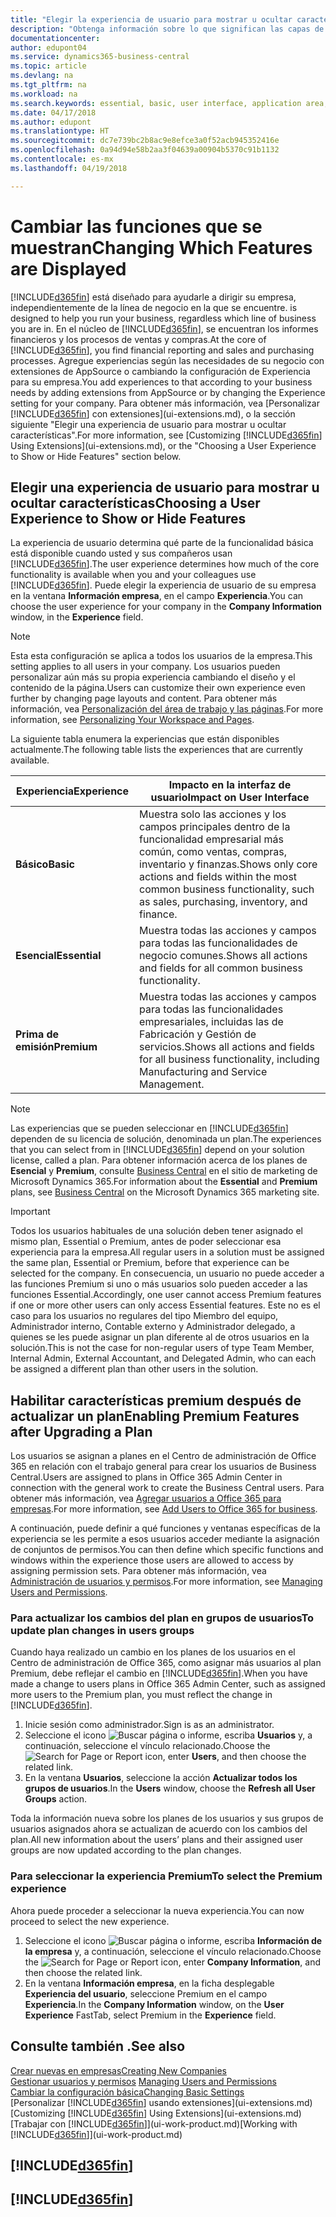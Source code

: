 ```yaml
---
title: "Elegir la experiencia de usuario para mostrar u ocultar características avanzadas | Documentos de Microsoft"
description: "Obtenga información sobre lo que significan las capas de experiencia de usuario Básico y Esencial para la interfaz de usuario, las áreas de aplicación y su empresa."
documentationcenter: 
author: edupont04
ms.service: dynamics365-business-central
ms.topic: article
ms.devlang: na
ms.tgt_pltfrm: na
ms.workload: na
ms.search.keywords: essential, basic, user interface, application area, experience
ms.date: 04/17/2018
ms.author: edupont
ms.translationtype: HT
ms.sourcegitcommit: dc7e739bc2b8ac9e8efce3a0f52acb945352416e
ms.openlocfilehash: 0a94d94e58b2aa3f04639a00904b5370c91b1132
ms.contentlocale: es-mx
ms.lasthandoff: 04/19/2018

---
```

# <a name="changing-which-features-are-displayed"></a><span data-ttu-id="0eb73-103">Cambiar las funciones que se muestran</span><span class="sxs-lookup"><span data-stu-id="0eb73-103">Changing Which Features are Displayed</span></span>
[!INCLUDE[d365fin](includes/d365fin_md.md)]<span data-ttu-id="0eb73-104"> está diseñado para ayudarle a dirigir su empresa, independientemente de la línea de negocio en la que se encuentre.</span><span class="sxs-lookup"><span data-stu-id="0eb73-104"> is designed to help you run your business, regardless which line of business you are in.</span></span> <span data-ttu-id="0eb73-105">En el núcleo de [!INCLUDE[d365fin](includes/d365fin_md.md)], se encuentran los informes financieros y los procesos de ventas y compras.</span><span class="sxs-lookup"><span data-stu-id="0eb73-105">At the core of [!INCLUDE[d365fin](includes/d365fin_md.md)], you find financial reporting and sales and purchasing processes.</span></span> <span data-ttu-id="0eb73-106">Agregue experiencias según las necesidades de su negocio con extensiones de AppSource o cambiando la configuración de Experiencia para su empresa.</span><span class="sxs-lookup"><span data-stu-id="0eb73-106">You add experiences to that according to your business needs by adding extensions from AppSource or by changing the Experience setting for your company.</span></span> <span data-ttu-id="0eb73-107">Para obtener más información, vea [Personalizar [!INCLUDE[d365fin](includes/d365fin_md.md)] con extensiones](ui-extensions.md), o la sección siguiente "Elegir una experiencia de usuario para mostrar u ocultar características".</span><span class="sxs-lookup"><span data-stu-id="0eb73-107">For more information, see [Customizing [!INCLUDE[d365fin](includes/d365fin_md.md)] Using Extensions](ui-extensions.md), or the "Choosing a User Experience to Show or Hide Features" section below.</span></span>

## <a name="choosing-a-user-experience-to-show-or-hide-features"></a><span data-ttu-id="0eb73-108">Elegir una experiencia de usuario para mostrar u ocultar características</span><span class="sxs-lookup"><span data-stu-id="0eb73-108">Choosing a User Experience to Show or Hide Features</span></span>
<span data-ttu-id="0eb73-109">La experiencia de usuario determina qué parte de la funcionalidad básica está disponible cuando usted y sus compañeros usan [!INCLUDE[d365fin](includes/d365fin_md.md)].</span><span class="sxs-lookup"><span data-stu-id="0eb73-109">The user experience determines how much of the core functionality is available when you and your colleagues use [!INCLUDE[d365fin](includes/d365fin_md.md)].</span></span> <span data-ttu-id="0eb73-110">Puede elegir la experiencia de usuario de su empresa en la ventana **Información empresa**, en el campo **Experiencia**.</span><span class="sxs-lookup"><span data-stu-id="0eb73-110">You can choose the user experience for your company in the **Company Information** window, in the **Experience** field.</span></span>

> [!NOTE]  
> <span data-ttu-id="0eb73-111">Esta esta configuración se aplica a todos los usuarios de la empresa.</span><span class="sxs-lookup"><span data-stu-id="0eb73-111">This setting applies to all users in your company.</span></span> <span data-ttu-id="0eb73-112">Los usuarios pueden personalizar aún más su propia experiencia cambiando el diseño y el contenido de la página.</span><span class="sxs-lookup"><span data-stu-id="0eb73-112">Users can customize their own experience even further by changing page layouts and content.</span></span> <span data-ttu-id="0eb73-113">Para obtener más información, vea [Personalización del área de trabajo y las páginas](ui-personalization-user.md).</span><span class="sxs-lookup"><span data-stu-id="0eb73-113">For more information, see [Personalizing Your Workspace and Pages](ui-personalization-user.md).</span></span>  

<span data-ttu-id="0eb73-114">La siguiente tabla enumera la experiencias que están disponibles actualmente.</span><span class="sxs-lookup"><span data-stu-id="0eb73-114">The following table lists the experiences that are currently available.</span></span>

| <span data-ttu-id="0eb73-115">Experiencia</span><span class="sxs-lookup"><span data-stu-id="0eb73-115">Experience</span></span> | <span data-ttu-id="0eb73-116">Impacto en la interfaz de usuario</span><span class="sxs-lookup"><span data-stu-id="0eb73-116">Impact on User Interface</span></span> |
| --- | --- |
| <span data-ttu-id="0eb73-117">**Básico**</span><span class="sxs-lookup"><span data-stu-id="0eb73-117">**Basic**</span></span> |<span data-ttu-id="0eb73-118">Muestra solo las acciones y los campos principales dentro de la funcionalidad empresarial más común, como ventas, compras, inventario y finanzas.</span><span class="sxs-lookup"><span data-stu-id="0eb73-118">Shows only core actions and fields within the most common business functionality, such as sales, purchasing, inventory, and finance.</span></span> |
| <span data-ttu-id="0eb73-119">**Esencial**</span><span class="sxs-lookup"><span data-stu-id="0eb73-119">**Essential**</span></span> |<span data-ttu-id="0eb73-120">Muestra todas las acciones y campos para todas las funcionalidades de negocio comunes.</span><span class="sxs-lookup"><span data-stu-id="0eb73-120">Shows all actions and fields for all common business functionality.</span></span>|
| <span data-ttu-id="0eb73-121">**Prima de emisión**</span><span class="sxs-lookup"><span data-stu-id="0eb73-121">**Premium**</span></span> |<span data-ttu-id="0eb73-122">Muestra todas las acciones y campos para todas las funcionalidades empresariales, incluidas las de Fabricación y Gestión de servicios.</span><span class="sxs-lookup"><span data-stu-id="0eb73-122">Shows all actions and fields for all business functionality, including Manufacturing and Service Management.</span></span>|

> [!NOTE]  
> <span data-ttu-id="0eb73-123">Las experiencias que se pueden seleccionar en [!INCLUDE[d365fin](includes/d365fin_md.md)] dependen de su licencia de solución, denominada un plan.</span><span class="sxs-lookup"><span data-stu-id="0eb73-123">The experiences that you can select from in [!INCLUDE[d365fin](includes/d365fin_md.md)] depend on your solution license, called a plan.</span></span> <span data-ttu-id="0eb73-124">Para obtener información acerca de los planes de **Esencial** y **Premium**, consulte [Business Central](https://go.microsoft.com/fwlink/?linkid=870242) en el sitio de marketing de Microsoft Dynamics 365.</span><span class="sxs-lookup"><span data-stu-id="0eb73-124">For information about the **Essential** and **Premium** plans, see [Business Central](https://go.microsoft.com/fwlink/?linkid=870242) on the Microsoft Dynamics 365 marketing site.</span></span>

> [!IMPORTANT]  
> <span data-ttu-id="0eb73-125">Todos los usuarios habituales de una solución deben tener asignado el mismo plan, Essential o Premium, antes de poder seleccionar esa experiencia para la empresa.</span><span class="sxs-lookup"><span data-stu-id="0eb73-125">All regular users in a solution must be assigned the same plan, Essential or Premium, before that experience can be selected for the company.</span></span> <span data-ttu-id="0eb73-126">En consecuencia, un usuario no puede acceder a las funciones Premium si uno o más usuarios solo pueden acceder a las funciones Essential.</span><span class="sxs-lookup"><span data-stu-id="0eb73-126">Accordingly, one user cannot access Premium features if one or more other users can only access Essential features.</span></span> <span data-ttu-id="0eb73-127">Este no es el caso para los usuarios no regulares del tipo Miembro del equipo, Administrador interno, Contable externo y Administrador delegado, a quienes se les puede asignar un plan diferente al de otros usuarios en la solución.</span><span class="sxs-lookup"><span data-stu-id="0eb73-127">This is not the case for non-regular users of type Team Member, Internal Admin, External Accountant, and Delegated Admin, who can each be assigned a different plan than other users in the solution.</span></span>

## <a name="enabling-premium-features-after-upgrading-a-plan"></a><span data-ttu-id="0eb73-128">Habilitar características premium después de actualizar un plan</span><span class="sxs-lookup"><span data-stu-id="0eb73-128">Enabling Premium Features after Upgrading a Plan</span></span>
<span data-ttu-id="0eb73-129">Los usuarios se asignan a planes en el Centro de administración de Office 365 en relación con el trabajo general para crear los usuarios de Business Central.</span><span class="sxs-lookup"><span data-stu-id="0eb73-129">Users are assigned to plans in Office 365 Admin Center in connection with the general work to create the Business Central users.</span></span> <span data-ttu-id="0eb73-130">Para obtener más información, vea [Agregar usuarios a Office 365 para empresas](https://support.office.com/en-us/article/Add-users-to-Office-365-for-business-435ccec3-09dd-4587-9ebd-2f3cad6bc2bc).</span><span class="sxs-lookup"><span data-stu-id="0eb73-130">For more information, see [Add Users to Office 365 for business](https://support.office.com/en-us/article/Add-users-to-Office-365-for-business-435ccec3-09dd-4587-9ebd-2f3cad6bc2bc).</span></span>

<span data-ttu-id="0eb73-131">A continuación, puede definir a qué funciones y ventanas específicas de la experiencia se les permite a esos usuarios acceder mediante la asignación de conjuntos de permisos.</span><span class="sxs-lookup"><span data-stu-id="0eb73-131">You can then define which specific functions and windows within the experience those users are allowed to access by assigning permission sets.</span></span> <span data-ttu-id="0eb73-132">Para obtener más información, vea [Administración de usuarios y permisos](ui-how-users-permissions.md).</span><span class="sxs-lookup"><span data-stu-id="0eb73-132">For more information, see [Managing Users and Permissions](ui-how-users-permissions.md).</span></span>

### <a name="to-update-plan-changes-in-users-groups"></a><span data-ttu-id="0eb73-133">Para actualizar los cambios del plan en grupos de usuarios</span><span class="sxs-lookup"><span data-stu-id="0eb73-133">To update plan changes in users groups</span></span>
<span data-ttu-id="0eb73-134">Cuando haya realizado un cambio en los planes de los usuarios en el Centro de administración de Office 365, como asignar más usuarios al plan Premium, debe reflejar el cambio en [!INCLUDE[d365fin](includes/d365fin_md.md)].</span><span class="sxs-lookup"><span data-stu-id="0eb73-134">When you have made a change to users plans in Office 365 Admin Center, such as assigned more users to the Premium plan, you must reflect the change in [!INCLUDE[d365fin](includes/d365fin_md.md)].</span></span>

1. <span data-ttu-id="0eb73-135">Inicie sesión como administrador.</span><span class="sxs-lookup"><span data-stu-id="0eb73-135">Sign is as an administrator.</span></span>
2. <span data-ttu-id="0eb73-136">Seleccione el icono ![Buscar página o informe](media/ui-search/search_small.png "icono Buscar página o informe"), escriba **Usuarios** y, a continuación, seleccione el vínculo relacionado.</span><span class="sxs-lookup"><span data-stu-id="0eb73-136">Choose the ![Search for Page or Report](media/ui-search/search_small.png "Search for Page or Report icon") icon, enter **Users**, and then choose the related link.</span></span>
3. <span data-ttu-id="0eb73-137">En la ventana **Usuarios**, seleccione la acción **Actualizar todos los grupos de usuarios**.</span><span class="sxs-lookup"><span data-stu-id="0eb73-137">In the **Users** window, choose the **Refresh all User Groups** action.</span></span>

<span data-ttu-id="0eb73-138">Toda la información nueva sobre los planes de los usuarios y sus grupos de usuarios asignados ahora se actualizan de acuerdo con los cambios del plan.</span><span class="sxs-lookup"><span data-stu-id="0eb73-138">All new information about the users’ plans and their assigned user groups are now updated according to the plan changes.</span></span>

### <a name="to-select-the-premium-experience"></a><span data-ttu-id="0eb73-139">Para seleccionar la experiencia Premium</span><span class="sxs-lookup"><span data-stu-id="0eb73-139">To select the Premium experience</span></span>
<span data-ttu-id="0eb73-140">Ahora puede proceder a seleccionar la nueva experiencia.</span><span class="sxs-lookup"><span data-stu-id="0eb73-140">You can now proceed to select the new experience.</span></span>
1. <span data-ttu-id="0eb73-141">Seleccione el icono ![Buscar página o informe](media/ui-search/search_small.png "icono Buscar página o informe"), escriba **Información de la empresa** y, a continuación, seleccione el vínculo relacionado.</span><span class="sxs-lookup"><span data-stu-id="0eb73-141">Choose the ![Search for Page or Report](media/ui-search/search_small.png "Search for Page or Report icon") icon, enter **Company Information**, and then choose the related link.</span></span>
2. <span data-ttu-id="0eb73-142">En la ventana **Información empresa**, en la ficha desplegable **Experiencia del usuario**, seleccione Premium en el campo **Experiencia**.</span><span class="sxs-lookup"><span data-stu-id="0eb73-142">In the **Company Information** window, on the **User Experience** FastTab, select Premium  in the **Experience** field.</span></span>

## <a name="see-also"></a><span data-ttu-id="0eb73-143">Consulte también .</span><span class="sxs-lookup"><span data-stu-id="0eb73-143">See also</span></span>
[<span data-ttu-id="0eb73-144">Crear nuevas en empresas</span><span class="sxs-lookup"><span data-stu-id="0eb73-144">Creating New Companies</span></span>](about-new-company.md)  
<span data-ttu-id="0eb73-145">[Gestionar usuarios y permisos](ui-how-users-permissions.md)  </span><span class="sxs-lookup"><span data-stu-id="0eb73-145">[Managing Users and Permissions](ui-how-users-permissions.md)  </span></span>  
[<span data-ttu-id="0eb73-146">Cambiar la configuración básica</span><span class="sxs-lookup"><span data-stu-id="0eb73-146">Changing Basic Settings</span></span>](ui-change-basic-settings.md)  
<span data-ttu-id="0eb73-147">[Personalizar [!INCLUDE[d365fin](includes/d365fin_md.md)] usando extensiones](ui-extensions.md)</span><span class="sxs-lookup"><span data-stu-id="0eb73-147">[Customizing [!INCLUDE[d365fin](includes/d365fin_md.md)] Using Extensions](ui-extensions.md)</span></span>  
<span data-ttu-id="0eb73-148">[Trabajar con [!INCLUDE[d365fin](includes/d365fin_md.md)]](ui-work-product.md)</span><span class="sxs-lookup"><span data-stu-id="0eb73-148">[Working with [!INCLUDE[d365fin](includes/d365fin_md.md)]](ui-work-product.md)</span></span>

## [!INCLUDE[d365fin](includes/free_trial_md.md)]  
## [!INCLUDE[d365fin](includes/training_link_md.md)]

